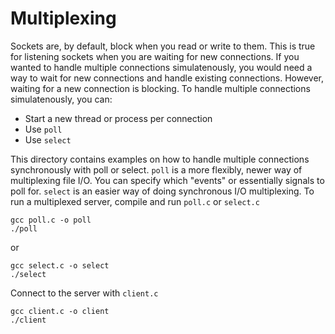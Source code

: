 # Multiplexing

Sockets are, by default, block when you read or write to them. This is true for
listening sockets when you are waiting for new connections. If you wanted to
handle multiple connections simulatenously, you would need a way to wait for
new connections and handle existing connections. However, waiting for a new
connection is blocking. To handle multiple connections simulatenously, you can:
- Start a new thread or process per connection
- Use `poll`
- Use `select`

This directory contains examples on how to handle multiple connections
synchronously with poll or select. `poll` is a more flexibly, newer way of
multiplexing file I/O. You can specify which "events" or essentially signals to
poll for. `select` is an easier way of doing synchronous I/O multiplexing. To
run a multiplexed server, compile and run `poll.c` or `select.c`

```
gcc poll.c -o poll
./poll
```
or
```
gcc select.c -o select
./select
```

Connect to the server with `client.c`
```
gcc client.c -o client
./client
```
